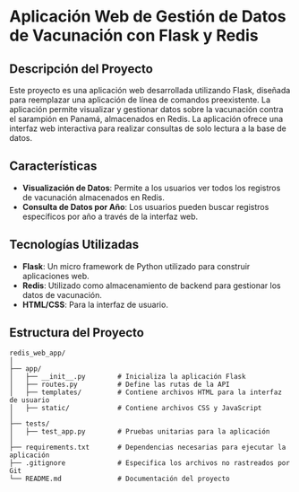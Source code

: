 # Aplicación Web de Gestión de Datos de Vacunación con Flask y Redis

## Descripción del Proyecto
Este proyecto es una aplicación web desarrollada utilizando Flask, diseñada para reemplazar una aplicación de línea de comandos preexistente. La aplicación permite visualizar y gestionar datos sobre la vacunación contra el sarampión en Panamá, almacenados en Redis. La aplicación ofrece una interfaz web interactiva para realizar consultas de solo lectura a la base de datos.

## Características
- **Visualización de Datos**: Permite a los usuarios ver todos los registros de vacunación almacenados en Redis.
- **Consulta de Datos por Año**: Los usuarios pueden buscar registros específicos por año a través de la interfaz web.

## Tecnologías Utilizadas
- **Flask**: Un micro framework de Python utilizado para construir aplicaciones web.
- **Redis**: Utilizado como almacenamiento de backend para gestionar los datos de vacunación.
- **HTML/CSS**: Para la interfaz de usuario.

## Estructura del Proyecto
```plaintext
redis_web_app/
│
├── app/
│   ├── __init__.py        # Inicializa la aplicación Flask
│   ├── routes.py          # Define las rutas de la API
│   ├── templates/         # Contiene archivos HTML para la interfaz de usuario
│   ├── static/            # Contiene archivos CSS y JavaScript
│
├── tests/
│   ├── test_app.py        # Pruebas unitarias para la aplicación
│
├── requirements.txt       # Dependencias necesarias para ejecutar la aplicación
├── .gitignore             # Especifica los archivos no rastreados por Git
└── README.md              # Documentación del proyecto
